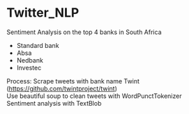 # Twitter_NLP
Sentiment Analysis on the top 4 banks in South Africa 
  - Standard bank
  - Absa
  - Nedbank
  - Investec

Process: 
Scrape tweets with bank name 
  Twint (https://github.com/twintproject/twint) \
Use beautiful soup to clean tweets with WordPunctTokenizer\
Sentiment analysis with TextBlob